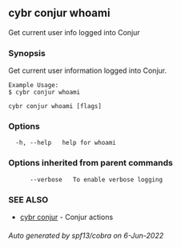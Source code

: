 ## cybr conjur whoami

Get current user info logged into Conjur

### Synopsis

Get current user information logged into Conjur.
	
	Example Usage:
	$ cybr conjur whoami

```
cybr conjur whoami [flags]
```

### Options

```
  -h, --help   help for whoami
```

### Options inherited from parent commands

```
      --verbose   To enable verbose logging
```

### SEE ALSO

* [cybr conjur](cybr_conjur.md)	 - Conjur actions

###### Auto generated by spf13/cobra on 6-Jun-2022
